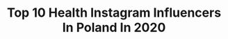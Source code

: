 ---
title: Top 10 Health Instagram Influencers In Poland In 2020
description: >-
  Find top health Instagram influencers in Poland in 2020. Most popular hashtags: #polskadziewczyna #photooftheday #warsaw #makeup.
platform: Instagram
hits: 781
text_top: Analyze the best Instagram profiles on inBeat.
text_bottom: Our search engine aggregates 781 Instagram influencers like this in Poland for you to contact.
profiles:
  - username: "wolna.jagoda"
    fullname: >-
      Jagoda
    bio: >-
      @malowane.kadrem 📷 My photo diary Healthylifestyle Poznań
    location: "Poland"
    followers: 6146
    engagement: 1091
    commentsToLikes: 0.110799
    id: ck6ugsqom4y700j71lfstdqww
    verified: false
    hashtags: "#wygraj, #selfie, #smile, #instagood"
  - username: "weroviko"
    fullname: >-
      Viko
    bio: >-
      Ultrarunner who loves a healthy lifestyle, mountains and black coffee. 🔓 110 km 🔓 50+ km 🔓 42,195 km*7 #SeeYouLaterTeam ---------- 📩 weroviko(at)op.pl
    location: "Poland"
    followers: 3786
    engagement: 3197
    commentsToLikes: 0.085362
    id: ckap4qhso8f0a0i782vs00mf7
    verified: false
    hashtags: "#bieganie, #ultratrailrunner, #biegamwkiecce, #polishmountains"
  - username: "mrs.luks"
    fullname: >-
      s y l w i a   l u k s
    bio: >-
      • Founder of @looks_by_luks 👳‍♀️ • Mom to Teo 🧒🏼, Mia 👧🏼 & Zoe 👶🏼 • Healthy food, less-waste & natural healing 🌱 • Life w. #hashimotos
    location: "Poland"
    followers: 19102
    engagement: 525
    commentsToLikes: 0.076634
    id: ck0w6brot7tq20i19kd8a68zt
    verified: false
    hashtags: "#instamatki, #7miesiecy, #coreczkatatusia, #newmom"
  - username: "agnieszkadziekan"
    fullname: >-
      Agnieszka Dziekan
    bio: >-
      T V Presenter • Pytanie na Śniadanie TVP2 Tik tok: agadziekan 🎤 #sport #healthylifestyle #selfcare 📍Warsaw ￼📫adziekan@vp.pl
    location: "Poland"
    followers: 13556
    engagement: 1255
    commentsToLikes: 0.034344
    id: ck5hqpawnthgw0i11na3zcc1a
    verified: false
    hashtags: "#pytanienasniadanie, #calm, #selfcare, #beauty"
  - username: "kaaaro_wu"
    fullname: >-
      Karolina Walawko
    bio: >-
      📍Warsaw 🇵🇱 . •Fitness • Health • Fashion • Skin Care . 💌 kaaaro.wu@gmail.com
    location: "Poland"
    followers: 15941
    engagement: 588
    commentsToLikes: 0.084803
    id: ck15qb5cc1zsm0i19nwb10g5b
    verified: false
    hashtags: "#luxstyle, #warszawa, #fryzurydamskie, #monaco"
  - username: "bozenaskarbek"
    fullname: >-
      Bożena Skarbek
    bio: >-
      Nie zadawalaj innych kosztem siebie! Nigdy nie mów o sobie źle! Fashion,beauty,healthy food,positive energy lover🥰 Cancer survivor💪🏻 Współpraca PRIV📩
    location: "Poland"
    followers: 13514
    engagement: 738
    commentsToLikes: 0.138863
    id: ckap1f2d2ubon0i78jlzqejtd
    verified: false
    hashtags: "#glasses, #outfitinspiration, #photooftheday, #fashion"
  - username: "fit_malosci"
    fullname: >-
      
    bio: >-
      🍃🍉Healthylifestyle🍉🍃 🍃🏋🏻‍♀️Gym lover🏋🏻‍♀️🍃💪🏻Fit&Jump lover💪🏻 🍃 🍃|Łódź| 🍃
    location: "Poland"
    followers: 10000
    engagement: 1222
    commentsToLikes: 0.058613
    id: ck9hai33ncmty0j78nenusg02
    verified: false
    hashtags: "#sylwetka, #warsaw, #zdrowejedzenie, #redukcja"
  - username: "paulinarubaszka"
    fullname: >-
      Paulina Rubaszka ✨
    bio: >-
      🤷🏼‍♀️ 22 🥑 healthy tips 💻 business online 🍎 Ambasadorka marki
    location: "Poland"
    followers: 5360
    engagement: 909
    commentsToLikes: 0.144457
    id: ck9hadmd1c5fi0j78wlempxwr
    verified: false
    hashtags: "#mirrorselfie, #piatek, #motywacja, #polskadziewczyna"
  - username: "tati_yesayan"
    fullname: >-
      Tatevik Yesayan Gąsińska
    bio: >-
      🌴travelholic 👩🏽‍🍳foodlover 🧚🏽HealthLabs -10% KOD:TATI10 👯‍♀️#leniwefitbaby Facebook 👩🏻‍🎓psycholog biznesu
    location: "Poland"
    followers: 10808
    engagement: 1067
    commentsToLikes: 0.061020
    id: ck5q6g5tkx9p40i11j90fuzzb
    verified: false
    hashtags: "#piek, #savicki, #savickibizuteria, #bizuteria"
  - username: "la.milenna"
    fullname: >-
      FITNESS | FASHION | TRAVEL
    bio: >-
      ✧ 5’4” full of happiness & veggies🌞🌿 ✧ Dentistry student passionate about healthy lifestyle 👩🏽‍⚕️🏋🏽‍♀️ ✧ Be the best version of yourself ♡ 𖤥 Milan 🇮🇹
    location: "Poland"
    followers: 220861
    engagement: 575
    commentsToLikes: 0.023383
    id: ck0w15ponhox70i19pl6hhzwl
    verified: false
    hashtags: "#fashiondaily, #instafit, #visitbarcelona, #getfit"
---